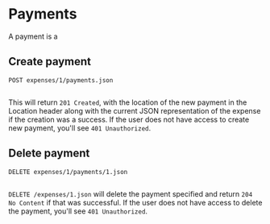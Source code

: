 # Payments
A payment is a

## Create payment

`POST expenses/1/payments.json`
```json
```
This will return `201 Created`, with the location of the new payment in the Location header along with the current JSON representation of the expense if the creation was a success.  If the user does not have access to create new payment, you'll see `401 Unauthorized`.

## Delete payment
`DELETE expenses/1/payments/1.json`
```json
```
`DELETE /expenses/1.json` will delete the payment specified and return `204 No Content` if that was successful. If the user does not have access to delete the payment, you'll see `401 Unauthorized`.
